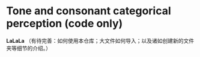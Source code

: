 # Tone and consonant categorical perception (code only)

**LaLaLa**
（有待完善：如何使用本仓库；大文件如何导入；以及诸如创建新的文件夹等细节的介绍。）
